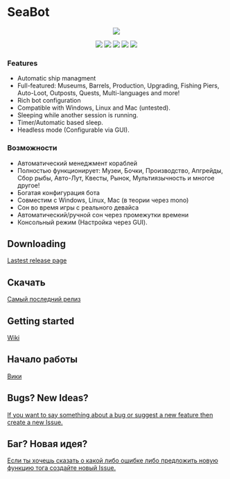 # SeaBot
<p align="center"> 
<img src="https://raw.githubusercontent.com/weespin/SeaBot/master/SeaBotGUI/Anchor.ico">
</p>
<p align="center"> 
<img src="https://img.shields.io/github/downloads/weespin/seabot/total.svg">
<img src="https://img.shields.io/github/last-commit/weespin/seabot.svg">
<img src="https://img.shields.io/github/license/weespin/SeaBot.svg">
<img src="https://img.shields.io/github/release/weespin/seabot.svg">
<img src="https://img.shields.io/github/release-date/weespin/seabot.svg">
</p>


### Features

- Automatic ship managment
- Full-featured: Museums, Barrels, Production, Upgrading, Fishing Piers, Auto-Loot, Outposts, Quests, Multi-languages and more!
- Rich bot configuration
- Compatible with Windows, Linux and Mac (untested).
- Sleeping while another session is running.
- Timer/Automatic based sleep.
- Headless mode (Configurable via GUI).

### Возможности
- Автоматический менеджмент кораблей
- Полностью функционирует: Музеи, Бочки, Производство, Апгрейды, Сбор рыбы, Авто-Лут, Квесты, Рынок, Мультиязычность и многое другое!
- Богатая конфигурация бота
- Совместим с Windows, Linux, Mac (в теории через mono)
- Сон во время игры с реального девайса
- Автоматический/ручной сон через промежутки времени
- Консольный режим (Настройка через GUI).

## Downloading

[Lastest release page](https://github.com/weespin/SeaBot/releases/latest "Release Page")

## Скачать
[Самый последний релиз](https://github.com/weespin/SeaBot/releases/latest "Самый последний релиз")


## Getting started
[Wiki](https://github.com/weespin/SeaBot/wiki)
## Начало работы
[Вики](https://github.com/weespin/SeaBot/wiki)
## Bugs? New Ideas? 
[If you want to say something about a bug or suggest a new feature then create a new Issue.](https://github.com/weespin/SeaBot/issues/new/choose)
## Баг? Новая идея?
[Если ты хочешь сказать о какой либо ошибке либо предложить новую функцию тога создайте новый Issue.](https://github.com/weespin/SeaBot/issues/new/choose)
